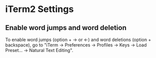 # iTerm2 Settings

## Enable word jumps and word deletion

To enable word jumps (option + → or ←) and word deletions (option + backspace), go to "iTerm → Preferences → Profiles → Keys → Load Preset... → Natural Text Editing".